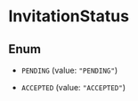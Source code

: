 

# InvitationStatus

## Enum


* `PENDING` (value: `"PENDING"`)

* `ACCEPTED` (value: `"ACCEPTED"`)



